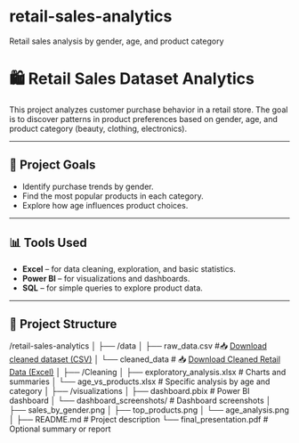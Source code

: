 # retail-sales-analytics
Retail sales analysis by gender, age, and product category
# 🛍️ Retail Sales Dataset Analytics

This project analyzes customer purchase behavior in a retail store. The goal is to discover patterns in product preferences based on gender, age, and product category (beauty, clothing, electronics).

---
## 🎯 Project Goals

- Identify purchase trends by gender.
- Find the most popular products in each category.
- Explore how age influences product choices.

---

## 📊 Tools Used

- **Excel** – for data cleaning, exploration, and basic statistics.
- **Power BI** – for visualizations and dashboards.
- **SQL** – for simple queries to explore product data.

---

## 📂 Project Structure

/retail-sales-analytics
│
├── /data
│ ├── raw_data.csv #📥 [Download cleaned dataset (CSV)](./data/cleaned_data.csv)
│ └── cleaned_data # 📥 [Download Cleaned Retail Data (Excel)](./data/Cleaned_retail_data.xlsx)
│
├── /Cleaning
│ ├── exploratory_analysis.xlsx # Charts and summaries
│ └── age_vs_products.xlsx # Specific analysis by age and category
│
├── /visualizations
│ ├── dashboard.pbix # Power BI dashboard
│ └── dashboard_screenshots/ # Dashboard screenshots
│ ├── sales_by_gender.png
│ ├── top_products.png
│ └── age_analysis.png
│
├── README.md # Project description
└── final_presentation.pdf # Optional summary or report

